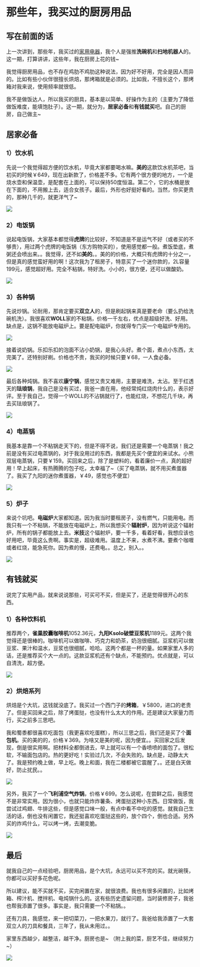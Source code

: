 # 那些年，我买过的厨房用品

## 写在前面的话
上一次讲到，那些年，我买过的[家用电器](Life/1.md)，我个人是强推**洗碗机**和**扫地机器人**的。这一期，打算讲讲，这些年，我在厨房上花的钱~

我觉得厨房用品，也不存在鸡肋不鸡肋这种说法，因为好不好用，完全是因人而异的。比如有些小伙伴很擅长烘焙，那烤箱就是必须的。比如我，不擅长这个，那烤箱对我来说，使用频率就很低。

我不是做饭达人，所以我买的厨具，基本是以简单、好操作为主的（主要为了降低做饭难度，能填饱肚子）。这一期，就分为，**居家必备**和**有钱就买**吧。自己的厨房，自己做主~

## 居家必备

### 1）饮水机
先说一个我觉得超方便的饮水机，毕竟大家都要喝水嘛。**美的**这款饮水机茶吧，当初买的时候￥649，现在出新款了，价格差不多。它有两个很方便的地方，一个是烧水壶和保温壶，是配套在上面的，可以保持50度恒温。第二个，它的水桶是放在下面的，不用搬上去，适合女孩子。最后，外形也好挺好看的。当然，你买更贵的，那种几千的，就更洋气了~

![](http://cdn.zhaojingyi0126.com/IMG/17569167-779a41b016e34cbf.jpg)

### 2）电饭锅
说起电饭锅，大家基本都觉得**虎牌**的比较好，不知道是不是运气不好（或者买的不够贵），用过两个虎牌的电饭锅（东方购物买的），使用感觉都一般。煮饭垫底，煮粥还会喷出来。。我觉得，还不如**美的**。。美的的价格，大概只有虎牌的十分之一，但是真的感觉蛮好用的啊！这次我为了租房子，特意买了一个迷你款的，2L容量199元，感觉超好用。完全不粘锅，特好洗。小小的，很方便，还可以做酸奶。

![](http://cdn.zhaojingyi0126.com/IMG/17569167-79d7082456c6ebcc.jpg)

### 3）各种锅
先说炒锅。论耐用，那肯定要买**双立人**的，但是刷起锅来真是要老命（要么扔给洗碗机洗）。我很喜欢**WOLL**家的不粘锅，价格一千左右，优点是超级好洗、好用。缺点是，这锅不能放电磁炉上。要是配电磁炉，你就得专门买一个电磁炉专用的。

![](http://cdn.zhaojingyi0126.com/IMG/17569167-3d18ffa001bf2222.png)

接着说奶锅。乐扣乐扣的泡面不沾小奶锅，是我心头好。煮个面，煮点小东西，太完美了。还特别好刷。价格也不贵，我买的时候只要￥68，一人食必备。

![](http://cdn.zhaojingyi0126.com/IMG/17569167-418ca7a3602c8554.jpg)

最后各种炖锅。我不喜欢**康宁锅**，感觉又贵又难用，主要是难洗，太沾。至于红透天的**珐琅锅**，我自己是没有买过，我爸一直在用，他经常炖红烧肉什么的，表示好评。至于我自己，觉得一个WOLL的不沾锅就行了，也能红烧，不想花几千块，再去买珐琅锅了。

![](http://cdn.zhaojingyi0126.com/IMG/17569167-15f5ec6925e0aec3.jpg)

### 4）电蒸锅
我基本是靠一个不粘锅走天下的，但是不得不说，我们还是需要一个电蒸锅！我之前是没有买过电蒸锅的，对于我没用过的东西，我都是先买个便宜的来试水。小熊双层电蒸锅，只要￥159。买回来之后，除了是塑料的，看着廉价一点，真的超好用！早上起床，有热腾腾的包子吃，太幸福了~（买了电蒸锅，就不用买煮蛋器了。我买了九阳的迷你煮蛋器，￥49，感觉也不便宜）

![](http://cdn.zhaojingyi0126.com/IMG/17569167-ae84fecffcea688a.png)

### 5）炉子
来说个坑吧。**电磁炉**大家都知道。因为我当时要租房子，没有燃气，只能用电。而我只有一个不粘锅，不能放在电磁炉上，所以我想买个**辐射炉**，因为听说这个辐射炉，所有的锅子都能放上去。**米技**这个辐射炉，要一千多，看着好看，我想应该也好用吧，毕竟这么贵啊。事实是，超级难用。温度上不来，水煮不沸。要煮个咖喱或者红烧，能急死你。因为煮的慢，还费电。。总之，别入。。

![](http://cdn.zhaojingyi0126.com/IMG/17569167-199537ba8e5c35ca.png)

## 有钱就买
说完了实用产品，就来说说那些，可买可不买，但是买了，还是觉得很开心的东西。
### 1）各种饮料机
推荐两个，**雀巢胶囊咖啡机**1052.36元，**九阳Ksolo破壁豆浆机**1189元。这两个我觉得还是很棒的。咖啡机可以做咖啡、巧克力和奶茶，奶泡很细腻。豆浆机可以做豆浆、果汁和温水，豆浆也很细腻，哈哈。这两个都是一杯的量。如果家里人多的话，还是推荐买个大一点的。这款豆浆机还有个缺点，不能预约。优点就是，可以自清洗，超方便。

![](http://cdn.zhaojingyi0126.com/IMG/17569167-e905ba1f7a41eed4.png)

### 2）烘焙系列
烘焙是个大坑，这钱就没底了。我买过一个西门子的**烤箱**，￥5800，进口的老贵了。但是买回来之后，除了烤蛋挞，也没有什么太大的作用。还是建议大家量力而行，买之前多三思吧。

我和蜀黍都很喜欢吃面包（我更喜欢吃蛋糕），所以三思之后，我们还是买了个**面包机**。买的美的的，价格￥369。为啥又是美的呢，因为便宜。。买回家之后发现，倒是很实用啊。把材料全都倒进去，早上就可以有一个香喷喷的面包了。很松软，不输面包店的。热的更好吃！实验过几次，不会失败的。缺点是，动静太大了。我是预约晚上做，早上吃。晚上和面，我在二楼都被它震醒了。。还是白天做好，防止扰民。。

![](http://cdn.zhaojingyi0126.com/IMG/17569167-ed2cde00ca535aa5.png)

另外，我买了一个**飞利浦空气炸锅**，价格￥699。怎么说呢，在尝鲜之后，我感觉不是非常实用。因为很小，也就只能炸炸薯条、烤蛋挞这种小东西。日常做饭，我尝试过鸡翅、牛排这些，但是感觉口味一般，有点中看不中吃的感觉。就我自己生活的话，倒也没有闲置它，我还挺喜欢吃蛋挞这些的，放个四个，倒也合适。另外买的炸鸡什么，可以烤一烤，去潮变脆。

![](http://cdn.zhaojingyi0126.com/IMG/17569167-3313d47c0c223d41.png)

## 最后
就我自己的一点经验吧，厨房用品，是个大坑，永远可以买不完的买。就光碗筷，你都可以买好多花色呢。

所以建议，能不买就不买，买完闲置在家，就很浪费。我也有很多闲置的，比如烤箱、榨汁机、搅拌机、电炖锅什么的。这有些历史遗留问题，当时装修房子，我爸也帮我添置了很多。事实是，我只需要一个不粘锅。。

还有刀具，我感觉，来一把切菜刀，一把水果刀，就行了。我爸给我添置了一大套双立人的刀具和餐具，三年了，我从未用过。。

家里东西越少，越整洁，越干净。厨房也是~
（附上我的菜，厨艺不佳，继续努力~）

![](http://cdn.zhaojingyi0126.com/IMG/17569167-0a40290d4fa10328.png)